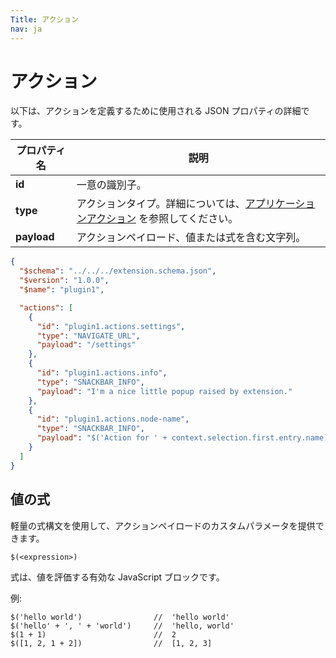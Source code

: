 ```yaml
---
Title: アクション
nav: ja
---
```


# アクション

以下は、アクションを定義するために使用される JSON プロパティの詳細です。

| プロパティ名 | 説明 |
| -- | -- |
| **id** | 一意の識別子。 |
| **type** | アクションタイプ。詳細については、[アプリケーションアクション](/ja/extending/application-actions) を参照してください。 |
| **payload** | アクションペイロード、値または式を含む文字列。 |

```json
{
  "$schema": "../../../extension.schema.json",
  "$version": "1.0.0",
  "$name": "plugin1",

  "actions": [
    {
      "id": "plugin1.actions.settings",
      "type": "NAVIGATE_URL",
      "payload": "/settings"
    },
    {
      "id": "plugin1.actions.info",
      "type": "SNACKBAR_INFO",
      "payload": "I'm a nice little popup raised by extension."
    },
    {
      "id": "plugin1.actions.node-name",
      "type": "SNACKBAR_INFO",
      "payload": "$('Action for ' + context.selection.first.entry.name)"
    }
  ]
}
```

## 値の式

軽量の式構文を使用して、アクションペイロードのカスタムパラメータを提供できます。

```text
$(<expression>)
```

式は、値を評価する有効な JavaScript ブロックです。

例:

```text
$('hello world')                //  'hello world'
$('hello' + ', ' + 'world')     //  'hello, world'
$(1 + 1)                        //  2
$([1, 2, 1 + 2])                //  [1, 2, 3]
```
